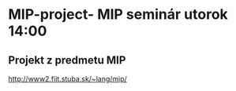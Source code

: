 # MIP-project- MIP seminár utorok 14:00
## Projekt z predmetu MIP

http://www2.fiit.stuba.sk/~lang/mip/
